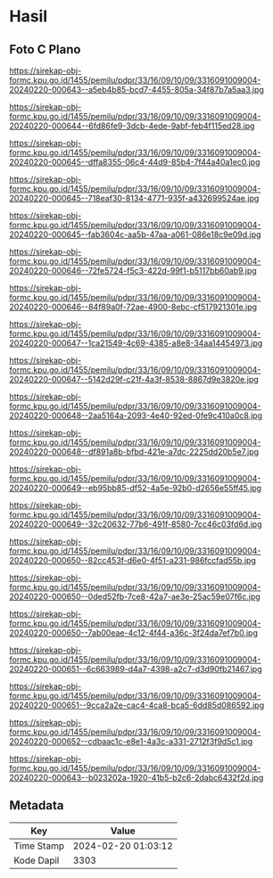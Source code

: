 # Hasil

## Foto C Plano

https://sirekap-obj-formc.kpu.go.id/1455/pemilu/pdpr/33/16/09/10/09/3316091009004-20240220-000643--a5eb4b85-bcd7-4455-805a-34f87b7a5aa3.jpg

https://sirekap-obj-formc.kpu.go.id/1455/pemilu/pdpr/33/16/09/10/09/3316091009004-20240220-000644--6fd86fe9-3dcb-4ede-9abf-feb4f115ed28.jpg

https://sirekap-obj-formc.kpu.go.id/1455/pemilu/pdpr/33/16/09/10/09/3316091009004-20240220-000645--dffa8355-06c4-44d9-85b4-7f44a40a1ec0.jpg

https://sirekap-obj-formc.kpu.go.id/1455/pemilu/pdpr/33/16/09/10/09/3316091009004-20240220-000645--718eaf30-8134-4771-935f-a432699524ae.jpg

https://sirekap-obj-formc.kpu.go.id/1455/pemilu/pdpr/33/16/09/10/09/3316091009004-20240220-000645--fab3604c-aa5b-47aa-a061-086e18c9e09d.jpg

https://sirekap-obj-formc.kpu.go.id/1455/pemilu/pdpr/33/16/09/10/09/3316091009004-20240220-000646--72fe5724-f5c3-422d-99f1-b5117bb60ab9.jpg

https://sirekap-obj-formc.kpu.go.id/1455/pemilu/pdpr/33/16/09/10/09/3316091009004-20240220-000646--84f89a0f-72ae-4900-8ebc-cf517921301e.jpg

https://sirekap-obj-formc.kpu.go.id/1455/pemilu/pdpr/33/16/09/10/09/3316091009004-20240220-000647--1ca21549-4c69-4385-a8e8-34aa14454973.jpg

https://sirekap-obj-formc.kpu.go.id/1455/pemilu/pdpr/33/16/09/10/09/3316091009004-20240220-000647--5142d29f-c21f-4a3f-8538-8867d9e3820e.jpg

https://sirekap-obj-formc.kpu.go.id/1455/pemilu/pdpr/33/16/09/10/09/3316091009004-20240220-000648--2aa5164a-2093-4e40-92ed-0fe9c410a0c8.jpg

https://sirekap-obj-formc.kpu.go.id/1455/pemilu/pdpr/33/16/09/10/09/3316091009004-20240220-000648--df891a8b-bfbd-421e-a7dc-2225dd20b5e7.jpg

https://sirekap-obj-formc.kpu.go.id/1455/pemilu/pdpr/33/16/09/10/09/3316091009004-20240220-000649--eb95bb85-df52-4a5e-92b0-d2656e55ff45.jpg

https://sirekap-obj-formc.kpu.go.id/1455/pemilu/pdpr/33/16/09/10/09/3316091009004-20240220-000649--32c20632-77b6-491f-8580-7cc46c03fd6d.jpg

https://sirekap-obj-formc.kpu.go.id/1455/pemilu/pdpr/33/16/09/10/09/3316091009004-20240220-000650--82cc453f-d6e0-4f51-a231-986fccfad55b.jpg

https://sirekap-obj-formc.kpu.go.id/1455/pemilu/pdpr/33/16/09/10/09/3316091009004-20240220-000650--0ded52fb-7ce8-42a7-ae3e-25ac59e07f6c.jpg

https://sirekap-obj-formc.kpu.go.id/1455/pemilu/pdpr/33/16/09/10/09/3316091009004-20240220-000650--7ab00eae-4c12-4f44-a36c-3f24da7ef7b0.jpg

https://sirekap-obj-formc.kpu.go.id/1455/pemilu/pdpr/33/16/09/10/09/3316091009004-20240220-000651--6c663989-d4a7-4398-a2c7-d3d90fb21467.jpg

https://sirekap-obj-formc.kpu.go.id/1455/pemilu/pdpr/33/16/09/10/09/3316091009004-20240220-000651--9cca2a2e-cac4-4ca8-bca5-6dd85d086592.jpg

https://sirekap-obj-formc.kpu.go.id/1455/pemilu/pdpr/33/16/09/10/09/3316091009004-20240220-000652--cdbaac1c-e8e1-4a3c-a331-2712f3f9d5c1.jpg

https://sirekap-obj-formc.kpu.go.id/1455/pemilu/pdpr/33/16/09/10/09/3316091009004-20240220-000643--b023202a-1920-41b5-b2c6-2dabc6432f2d.jpg


## Metadata

| Key        | Value               |
| ---------- | ------------------- |
| Time Stamp | 2024-02-20 01:03:12 |
| Kode Dapil | 3303                |




